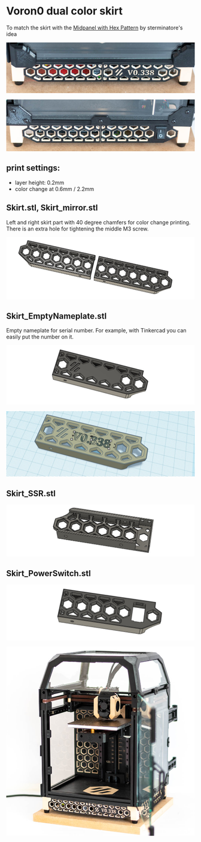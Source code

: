 # Voron0 dual color skirt

To match the skirt with the [Midpanel with Hex Pattern](https://github.com/VoronDesign/VoronUsers/tree/master/printer_mods/Zen3D/V0_MidPanel_HexPattern)  by sterminatore's idea

![img3](./IMG/img1.jpg)

![img3](./IMG/img2.jpg)

## print settings:

- layer height: 0.2mm
- color change at 0.6mm / 2.2mm

## Skirt.stl, Skirt_mirror.stl

Left and right skirt part with 40 degree chamfers for color change printing. There is an extra hole for tightening the middle M3 screw.

![img5](./IMG/img5.jpg)

## Skirt_EmptyNameplate.stl

Empty nameplate for serial number. For example, with Tinkercad you can easily put the number on it.

![img6](./IMG/img6.jpg)

![img9](./IMG/img9.jpg)

## Skirt_SSR.stl

![img7](./IMG/img7.jpg)

## Skirt_PowerSwitch.stl

![img8](./IMG/img8.jpg)


![img3](./IMG/img3.jpg)
